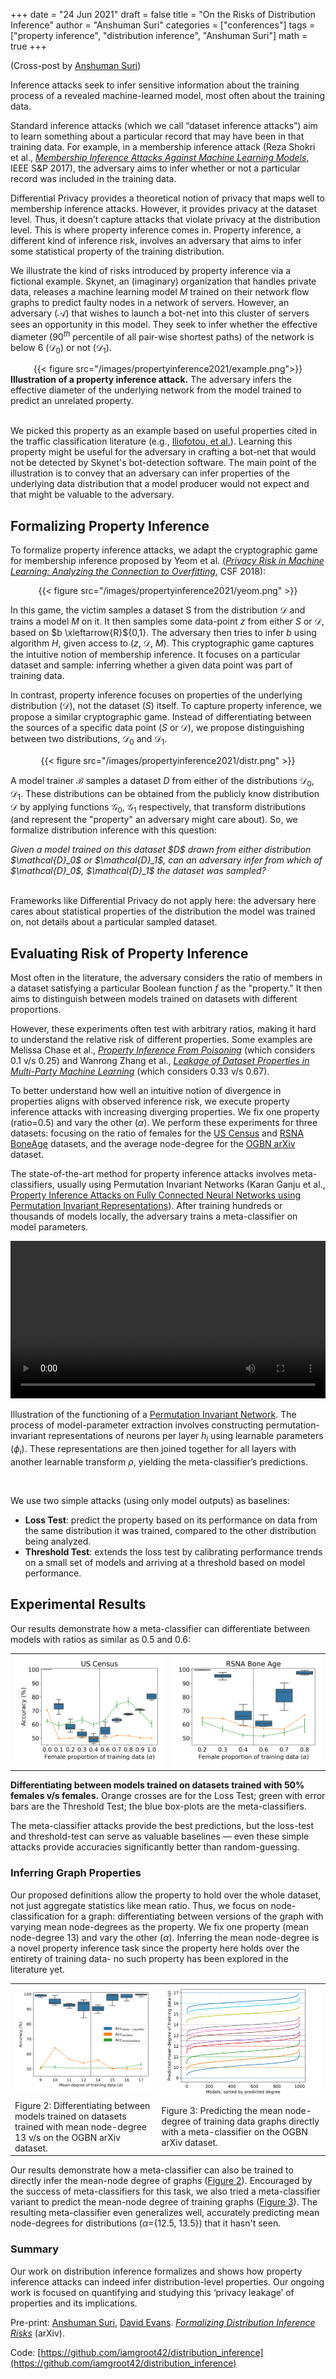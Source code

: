 +++
date = "24 Jun 2021"
draft = false
title = "On the Risks of Distribution Inference"
author = "Anshuman Suri"
categories = ["conferences"]
tags = ["property inference", "distribution inference", "Anshuman Suri"]
math = true
+++

(Cross-post by [Anshuman Suri](https://www.anshumansuri.me/post/distr_infer))

Inference attacks seek to infer sensitive information about the training process of a revealed machine-learned model, most often about the training data.

Standard inference attacks (which we call “dataset inference attacks”)
aim to learn something about a particular record that may have been in
that training data. For example, in a membership inference attack
(Reza Shokri et al., [_Membership Inference Attacks Against Machine
Learning
Models_](https://ieeexplore.ieee.org/stamp/stamp.jsp?arnumber=7958568), IEEE S&amp;P 2017),
the adversary aims to infer whether or not a particular record was
included in the training data.

Differential Privacy provides a theoretical notion of privacy that
maps well to membership inference attacks. However, it provides
privacy at the dataset level. Thus, it doesn’t capture attacks that
violate privacy at the distribution level. This is where property
inference comes in. Property inference, a different kind of inference
risk, involves an adversary that aims to infer some statistical
property of the training distribution.

We illustrate the kind of risks introduced by property inference via a
fictional example. Skynet, an (imaginary) organization that handles
private data, releases a machine learning model $M$ trained on their
network flow graphs to predict faulty nodes in a network of
servers. However, an adversary ($\mathcal{A}$) that wishes to launch a
bot-net into this cluster of servers sees an opportunity in this
model. They seek to infer whether the effective diameter ($90^{th}$
percentile of all pair-wise shortest paths) of the network is below 6
($\mathcal{D}_0$) or not ($\mathcal{D}_1$). 

<center>
{{< figure src="/images/propertyinference2021/example.png">}}
</center>
<div class="caption">
<b>Illustration of a property inference attack.</b> The adversary infers the effective diameter of the underlying network from the model trained to predict an unrelated property.
</div>

<br>

We picked this property as an example based on useful properties cited
in the traffic classification literature (e.g., <a
href="http://www.eecs.harvard.edu/~michaelm/postscripts/GI2009.pdf">Iliofotou,
et al.</a>). Learning this property might be useful for the adversary
in crafting a bot-net that would not be detected by Skynet's
bot-detection software. The main point of the illustration is to
convey that an adversary can infer properties of the underlying data
distribution that a model producer would not expect and that might be
valuable to the adversary.


## Formalizing Property Inference

To formalize property inference attacks, we adapt the cryptographic game for membership inference proposed by Yeom et al. ([_Privacy Risk in Machine Learning: Analyzing the Connection to Overfitting_](https://ieeexplore.ieee.org/stamp/stamp.jsp?arnumber=8429311), CSF 2018):

<center>
{{< figure src="/images/propertyinference2021/yeom.png" >}}
</center>

In this game, the victim samples a dataset S from the distribution $\mathcal{D}$ and trains a model $M$ on it. It then samples some data-point $z$ from either $S$ or $\mathcal{D}$, based on $b \xleftarrow{R}${0,1}. The adversary then tries to infer $b$ using algorithm $H$, given access to ($z$, $\mathcal{D}$, $M$). This cryptographic game captures the intuitive notion of membership inference. It focuses on a particular dataset and sample: inferring whether a given data point was part of training data.

In contrast, property inference focuses on properties of the underlying distribution ($\mathcal{D}$), not the dataset ($S$) itself. To capture property inference, we propose a similar cryptographic game. Instead of differentiating between the sources of a specific data point ($S$ or $\mathcal{D}$), we propose distinguishing between two distributions, $\mathcal{D}_0$ and $\mathcal{D}_1$.

<center>
{{< figure src="/images/propertyinference2021/distr.png" >}}
</center>

A model trainer $\mathcal{B}$ samples a dataset $D$ from either of the distributions $\mathcal{D}_0$, $\mathcal{D}_1$. These distributions can be obtained from the publicly know distribution $\mathcal{D}$ by applying functions $\mathcal{G}_0$, $\mathcal{G}_1$ respectively, that transform distributions (and represent the "property" an adversary might care about). So, we formalize distribution inference with this question: 

<div class="indented">
<em>Given a model trained on this dataset $D$ drawn from either distribution $\mathcal{D}_0$ or $\mathcal{D}_1$, can an adversary infer from which of $\mathcal{D}_0$, $\mathcal{D}_1$ the dataset was sampled?</em>
</div>
<br>

Frameworks like Differential Privacy do not apply here: the adversary
here cares about statistical properties of the distribution the model
was trained on, not details about a particular sampled dataset.

## Evaluating Risk of Property Inference

Most often in the literature, the adversary considers the ratio of members  in a dataset satisfying a particular Boolean function $f$ as the "property." It then aims to distinguish between models trained on datasets with different proportions.

However, these experiments often test with arbitrary ratios, making it
hard to understand the relative risk of different properties. Some
examples are Melissa Chase et al., [_Property Inference From
Poisoning_](https://arxiv.org/abs/2101.11073) (which considers 0.1 v/s
0.25) and Wanrong Zhang et al., [_Leakage of Dataset Properties in
Multi-Party Machine Learning_](https://arxiv.org/pdf/2006.07267.pdf)
(which considers 0.33 v/s 0.67).

To better understand how well an intuitive notion of divergence in properties aligns with observed inference risk, we execute property inference attacks with increasing diverging properties. We fix one property (ratio=0.5) and vary the other ($\alpha$). We perform these experiments for three datasets: focusing on the ratio of females for the [US Census](https://dl.acm.org/doi/pdf/10.1145/380995.381030) and [RSNA BoneAge](https://pubs.rsna.org/doi/pdf/10.1148/radiol.2018180736) datasets, and the average node-degree for the [OGBN arXiv](https://direct.mit.edu/qss/article/1/1/396/15572/Microsoft-Academic-Graph-When-experts-are-not) dataset.

The state-of-the-art method for property inference attacks involves meta-classifiers, usually using Permutation Invariant Networks (Karan Ganju et al., [Property Inference Attacks on Fully Connected Neural Networks using Permutation Invariant Representations](https://dl.acm.org/doi/pdf/10.1145/3243734.3243834)). After training hundreds or thousands of models locally, the adversary trains a meta-classifier on model parameters.

<center>
<video loop type="video/mp4" autoplay="yes" allowfullscreen="no" src="/images/propertyinference2021/PIM-Animation.mp4" style="width:100%;"> </video>
</center>
<div class="caption">

Illustration of the functioning of a [Permutation Invariant Network](https://dl.acm.org/doi/pdf/10.1145/3243734.3243834). The process of model-parameter extraction involves constructing permutation-invariant representations of neurons per layer $h_i$ using learnable parameters ($\phi_i$). These representations are then joined together for all layers with another learnable transform $\rho$, yielding the meta-classifier’s predictions.
</div>

<br>

We use two simple attacks (using only model outputs) as baselines:

- **Loss Test**: predict the property based on its performance on data from the same distribution it was trained, compared to the other distribution being analyzed.
- **Threshold Test**: extends the loss test by calibrating performance trends on a small set of models and arriving at a threshold based on model performance.

## Experimental Results

Our results demonstrate how a meta-classifier can differentiate between models with ratios as similar as 0.5 and 0.6:

<table>
<tr>
    <td style="width: 50%"> <img src="/images/propertyinference2021/census_meta.png"/></td>
    <td style="width: 50%"> <img src="/images/propertyinference2021/rsna_meta.png"/> </td>
</tr>
</table>
<div class="caption" id="figure1">
<b>Differentiating between models trained on datasets trained with 50% females v/s  females.</b> Orange crosses are for the Loss Test; green with error bars are the Threshold Test; the blue box-plots are the meta-classifiers.
</div>

<sub></sub>

The meta-classifier attacks provide the best predictions, but the loss-test and threshold-test can serve as valuable baselines &mdash; even these simple attacks provide accuracies significantly better than random-guessing.

### Inferring Graph Properties

Our proposed definitions allow the property to hold over the whole dataset, not just aggregate statistics like mean ratio. Thus, we focus on node-classification for a graph: differentiating between versions of the graph with varying mean node-degrees as the property. We fix one property (mean node-degree 13) and vary the other ($\alpha$). Inferring the mean node-degree is a novel property inference task since the property here holds over the entirety of training data- no such property has been explored in the literature yet.

<table>
<tr>
    <td> <img src="/images/propertyinference2021/arxiv.png"/></td>
    <td style="width:53.5%;"> <img src="/images/propertyinference2021/arxiv_degree.png"/> </td>
</tr>
<tr>
    <td>
        <div class="caption" id="figure2">
            Figure 2: Differentiating between models trained on datasets trained with mean node-degree 13 v/s  on the OGBN arXiv dataset.
        </div>
    </td>
    <td>
        <div class="caption" id="figure3">
            Figure 3: Predicting the mean node-degree of training data graphs directly with a meta-classifier on the OGBN arXiv dataset.
        </div>
    </td>
</tr>
</table>

Our results demonstrate how a meta-classifier can also be trained to directly infer the mean-node degree of graphs ([Figure 2](#figure2)). Encouraged by the success of meta-classifiers for this task, we also tried a meta-classifier variant to predict the mean-node degree of training graphs ([Figure 3](#figure3)). The resulting meta-classifier even generalizes well, accurately predicting mean node-degrees for distributions ($\alpha$={12.5, 13.5}) that it hasn't seen.

### Summary

Our work on distribution inference formalizes and shows how property inference attacks can indeed infer distribution-level properties. Our ongoing work is focused on quantifying and studying this ‘privacy leakage’ of properties and its implications.

Pre-print: [Anshuman Suri](http://anshumansuri.me/), [David Evans](http://www.cs.virginia.edu/~evans/). [_Formalizing Distribution Inference Risks_](/publication/distribution-inference/) (arXiv).

Code: [https://github.com/iamgroot42/distribution_inference](https://github.com/iamgroot42/distribution_inference)